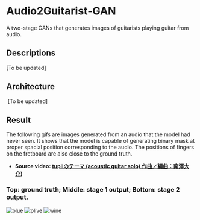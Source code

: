 # Audio2Guitarist-GAN
A two-stage GANs that generates images of guitarists playing guitar from audio.

## Descriptions
  [To be updated]

## Architecture
  [To be updated]
  
## Result
The following gifs are images generated from an audio that the model had never seen. It shows that the model is capable of generating binary mask at proper spacial position corresponding to the audio. The positions of fingers on the fretboard are also close to the ground truth.
  - **Source video: [tupliのテーマ (acoustic guitar solo) 作曲／編曲：南澤大介](https://www.youtube.com/watch?v=ApbNNhVVsG8))**

### Top: ground truth; Middle: stage 1 output; Bottom: stage 2 output.

![blue](https://www.dropbox.com/s/b07rhz3mi51x77m/tupli_blue.gif?raw=1) ![plive](https://www.dropbox.com/s/zac7dho5o2v8o6a/tupli_green.gif?raw=1) ![wine](https://www.dropbox.com/s/r7n8ybyf4aawlgu/tupli_wine.gif?raw=1)
